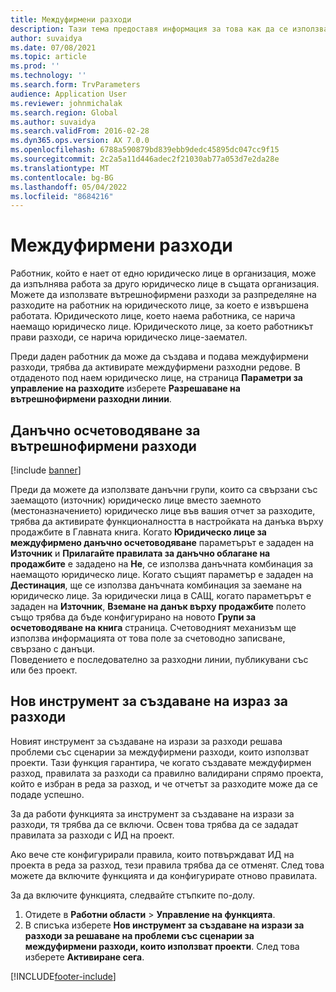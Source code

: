 ```yaml
---
title: Междуфирмени разходи
description: Тази тема предоставя информация за това как да се използват вътрешнофирмени разходи за разпределяне на разходите на работник на юридическото лице, за което е извършена работата.
author: suvaidya
ms.date: 07/08/2021
ms.topic: article
ms.prod: ''
ms.technology: ''
ms.search.form: TrvParameters
audience: Application User
ms.reviewer: johnmichalak
ms.search.region: Global
ms.author: suvaidya
ms.search.validFrom: 2016-02-28
ms.dyn365.ops.version: AX 7.0.0
ms.openlocfilehash: 6788a590879bd839ebb9dedc45895dc047cc9f15
ms.sourcegitcommit: 2c2a5a11d446adec2f21030ab77a053d7e2da28e
ms.translationtype: MT
ms.contentlocale: bg-BG
ms.lasthandoff: 05/04/2022
ms.locfileid: "8684216"
---
```

# <a name="intercompany-expenses"></a>Междуфирмени разходи

Работник, който е нает от едно юридическо лице в организация, може да изпълнява работа за друго юридическо лице в същата организация. Можете да използвате вътрешнофирмени разходи за разпределяне на разходите на работник на юридическото лице, за което е извършена работата. Юридическото лице, което наема работника, се нарича наемащо юридическо лице. Юридическото лице, за което работникът прави разходи, се нарича юридическо лице-заемател. 

Преди даден работник да може да създава и подава междуфирмени разходи, трябва да активирате междуфирмени разходни редове. В отдаденото под наем юридическо лице, на страница **Параметри за управление на разходите** изберете **Разрешаване на вътрешнофирмени разходни линии**. 

## <a name="tax-posting-for-intercompany-expenses"></a>Данъчно осчетоводяване за вътрешнофирмени разходи

[!include [banner](../includes/banner.md)]

Преди да можете да използвате данъчни групи, които са свързани със заемащото (източник) юридическо лице вместо заемното (местоназначението) юридическо лице във вашия отчет за разходите, трябва да активирате функционалността в настройката на данъка върху продажбите в Главната книга. Когато **Юридическо лице за междуфирмено данъчно осчетоводяване** параметърът е зададен на **Източник** и **Прилагайте правилата за данъчно облагане на продажбите** е зададено на **Не**, се използва данъчната комбинация за наемащото юридическо лице. Когато същият параметър е зададен на **Дестинация**, ще се използва данъчната комбинация за заемане на юридическо лице. За юридически лица в САЩ, когато параметърът е зададен на **Източник**, **Вземане на данък върху продажбите** полето също трябва да бъде конфигурирано на новото **Групи за осчетоводяване на книга** страница. Счетоводният механизъм ще използва информацията от това поле за счетоводно записване, свързано с данъци.   
Поведението е последователно за разходни линии, публикувани със или без проект.  

## <a name="new-expense-expression-builder"></a>Нов инструмент за създаване на израз за разходи

Новият инструмент за създаване на изрази за разходи решава проблеми със сценарии за междуфирмени разходи, които използват проекти. Тази функция гарантира, че когато създавате междуфирмен разход, правилата за разходи са правилно валидирани спрямо проекта, който е избран в реда за разход, и че отчетът за разходите може да се подаде успешно.

За да работи функцията за инструмент за създаване на изрази за разходи, тя трябва да се включи. Освен това трябва да се зададат правилата за разходи с ИД на проект.

Ако вече сте конфигурирали правила, които потвърждават ИД на проекта в реда за разход, тези правила трябва да се отменят. След това можете да включите функцията и да конфигурирате отново правилата.

За да включите функцията, следвайте стъпките по-долу.

1. Отидете в **Работни области** \> **Управление на функцията**.
2. В списъка изберете **Нов инструмент за създаване на изрази за разходи за решаване на проблеми със сценарии за междуфирмени разходи, които използват проекти**. След това изберете **Активиране сега**.

[!INCLUDE[footer-include](../includes/footer-banner.md)]
